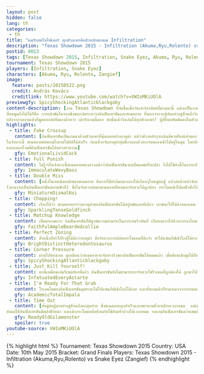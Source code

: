 ```yaml
---
layout: post
hidden: false
lang: th
categories:
 - th
title: "ผมรักสตรีทไฟเตอร์ ทุกตัวละครคือตัวหลักของผม Infiltration"
description: "Texas Showdown 2015 - Infiltration (Akuma,Ryu,Rolento) vs Snake Eyez (Zangief)"
postid: 0013
tags: [Texas Showdown 2015, Infiltration, Snake Eyez, Akuma, Ryu, Rolento, Zangief]
tournament: Texas Showdown 2015
players: [Infiltration, Snake Eyez]
characters: [Akuma, Ryu, Rolento, Zangief]
image:
  feature: posts/20150522.png
  credit: András Kovács
  creditlink: https://www.youtube.com/watch?v=VWIoMKiUOlA
previewgfy: SpicyShockingAtlanticblackgoby
content-description: [งาน Texas Showdown ที่จัดขึ้นเมื่อวันเสาร์อาทิตย์ที่ผ่านมานี้ แม้จะเป็นงานที่ไม่ใหญ่มากเพราะผู้เล่นส่วนใหญ่มีแต่คนอเมริกา (+อินฟิลเทรชัน) แต่ก็มีแมทช์มันๆมาให้เรารับชมมากพอสมควร,
ที่อดพูดถึงไม่ได้ก็คือ การแข่งขันในรอบชิงชนะเลิศระหว่างอินฟิลเทรชันและสเนคอาย ที่นอกจากจะสู้กันอย่างสูสีจนถึงวินาทีสุดท้ายแล้ว เรายังได้เห็นอินฟิลเทรชันเล่นตัวละครที่เราไม่เคยเห็นมาก่อนอย่างโรเลนโตอีกด้วย 
หลังจากจบงานเค้าก็พูดออกสตรีมเองด้วยว่า เค้ารักเกมนี้มาก ดังนั้นเค้าจึงเล่นได้ทุกตัวละคร! ผู้ที่ยืนหยัดมั่นคงในตัวละครตัวเดียวก็เรียกได้ว่าเจอศึกหนักเลยทีเดียว แต่เค้าเองก็คงชินแล้วกับการโดนเลือกละครมาเคาเตอร์แซนกีฟ เพราะโดนเป็นประจำ ]
highlights:
 - title: Fake Crossup
   content: [อินฟิลเทรชันเปิดเกมมาด้วยตัวละครที่คุ้นเคยอย่างอาคุม่า แม้ว่าช่วงหลังๆจะเน้นดีคาพรีแต่เค้ามองว่าตัวละครโชโตะ(แนวริว เคน) สู้กับแซนกีฟได้ดีกว่า,
ในจังหวะนี้ สเนคอายต่อคอมโบเรดโฟกัสได้สำเร็จ ก่อนที่จะจับอาคุม่าทุ่มซึ่งจบลงด้วยการตนเองเข้าไปอยู่ในมุม โดยปกติผู้เล่นแซนกีฟมักจะกระโดดครอสอัพเพื่อออกจากมุม แต่จังหวะนี้สเนคอายเปลี่ยนจังหวะให้แซนกีฟกระโดดลงที่ฝั่งเดิม 
และหลอกโจมตีอินฟิลเทรชันได้อย่างสวยงาม]
   gfy: EmotionalLividCock
 - title: Full Punish
   content: ไม่รู้ว่าในจังหวะนี้สเนคอายมองล่วงหน้าว่าอินฟิลเทรชันจะแบ็คแดชหรือเปล่า จึงได้ใช้ท่านี้ในระยะประชิด ซึ่งไม่เซฟเวลาโดนป้องกันได้ อินฟิลเทรชันก็ไม่ปล่อยโอกาสให้หลุดรอยไป ลงโทษด้วยคอมโบที่แรงที่สุด เก็บชัยชนะในเกมที่สองไป
   gfy: ImmaculateWavyBass
 - title: Double Miss
   content: [หนึ่งในเทคนิคหลักของสเนคอาย คือการใช้ท่าก้มเตะกลางให้เกือบๆโดนคู่ต่อสู้ แล้วต่อด้วยท่าจับทุ่ม แต่ครั้งนี้กะระยะผิดไปทำให้จับไม่โดน อินฟิลเทรชันจึงโดนเข้าประชิดแล้วจะทำคอมโบไปสู่อัลตร้า แต่ก็กดคอมโบพลาด
(นานๆจะเห็นอินฟิลเทรชันพลาดซักที) ซึ่งในจังหวะต่อมาสเนคอายก็คาดเดาจังหวะได้ถูกต้อง กระโดดเข้าไปเผด็จศึกได้สำเร็จ]
   gfy: MiniatureDismalKoi
 - title: Chopping!
   content: เรียกได้ว่า สเนคอายกำราบอาคุม่าของอินฟิลเทรชันได้อยู่หมัดเลยทีเดียว เอาชนะไปได้ด้วยคะแนน 3-1 ส่งให้อินฟิลเทรชันมาอยู่ฝั่งลูซเซอร์ด้วย ซึ่งในตอนนี้ อินฟิลเทรชันได้ตัดสินใจเปลี่ยนตัวละครไปใช้ริวแทน
   gfy: SparklingTenseGoldfinch
 - title: Matchup Knowledge
   content: เปิดมาเกมแรก อินฟิลเทรชันก็พิสูจน์ความสามารถในการเล่นริวทันที เก็บยกแรกไปด้วยการลงโทษท่าลาเรียทอย่างสวยงาม และเกือบเพอร์เฟ็คเลยทีเดียว
   gfy: FaithfulAmpleBeardedcollie
 - title: Perfect Zoning
   content: สิ่งหนึ่งที่ทำให้ริวสู้ได้ดีกว่าอาคุม่า คือจังหวะการปล่อยฮาโดเคนที่ดีกว่า ทำให้แซนกีฟเข้าใกล้ได้ยากขึ้น ซึ่งอินฟิลเทรชันเองก็คุมระยะไว้ได้อย่างดี ใช้โชริวเคนต่อด้วยอัลตร้าแบบไม่ต้องเสียเกจได้สวยมากๆ
   gfy: BrightDistinctHeterodontosaurus
 - title: Corner Pressure
   content: ผ่านไปสองเกม ดูเหมือนว่าสเนคอายจะจับทางริวของอินฟิลเทรชันได้หมดแล้ว เมื่อต้อนเข้ามุมได้ก็ตอดด้วยท่าต่อยเตะเบาๆ กดดันจนอินฟิลเทรชันปล่อยโชริวเคนออกมางงๆเลยทีเดียว
   gfy: SpicyShockingAtlanticblackgoby
 - title: Just Kill Yourself!
   content: ยกนี้เหมือนเล่นรีเพลย์ยกที่แล้ว อินฟิลเทรชันยังไม่สามารถหาจังหวะโชริวเคนที่ถูกต้องได้ ถูกนำไปด้วยคะแนน 1 - 2 จนเค้าตัดสินใจเปลี่ยนตัวอีกครั้ง เป็นโรเลนโต!
   gfy: InfatuatedEveryAstarte
 - title: I'm Ready For That Grab
   content: โรเลนโตของอินฟิลเทรชันคุมระยะไม่ให้แซนกีฟเข้าใกล้ได้เลย และทั้งเกมเค้าก็ทำดาเมจจากการตอดอย่างเดียวไม่เคยต้องใช้คอมโบ และดูเหมือนเค้าจะจับทางสเนคอายได้มากขึ้น กระโดดหลบท่าจับทุ่มและสวนกลับด้วยอัลตร้าทันที
   gfy: AcademicTotalImpala
 - title: Time Out
   content: [ทั้งคู่ต่อสู้มาอย่างสูสีจนถึงยกสุดท้าย ซึ่งสเนคอายบุกสำเร็จและพยายามที่จะหนีรอเวลาหมด  แต่เมื่อโดนท่ากลิ้งเข้าใส่ เค้ายืนนิ่งเตรียมป้องกันโดยไม่ทันคิดว่าระยะของท่านั้นจะหมดพอดี และอินฟิลเทรชันก็ทำการจับทุ่มแทน
ส่งผลให้อินฟิลเทรชันมีพลังชีวิตนำ และเค้ากระโดดหนีพร้อมกับใช้อัลตร้าถ่วงให้เวลาหมด จบเกมอินฟิลเทรชันคว้าแชมป์ไปแบบเฉียดฉิวสุดๆด้วยคะแนน 3-2]
   gfy: ReadyOldGilamonster
   spoiler: true
youtube-source: VWIoMKiUOlA
---
```


{% highlight html %}
Tournament: Texas Showdown 2015
Country: USA
Date: 10th May 2015
Bracket: Grand Finals
Players: Texas Showdown 2015 - Infiltration (Akuma,Ryu,Rolento) vs Snake Eyez (Zangief)
{% endhighlight %}
